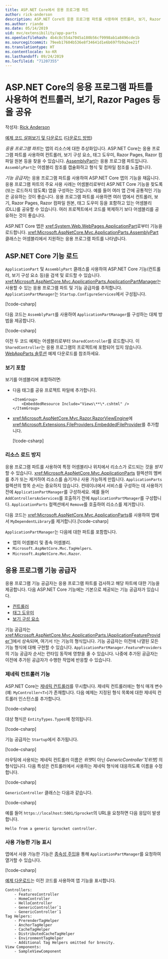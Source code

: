 ```yaml
---
title: ASP.NET Core에서 응용 프로그램 파트
author: rick-anderson
description: ASP.NET Core의 응용 프로그램 파트를 사용하여 컨트롤러, 보기, Razor Pages 등을 공유
ms.author: riande
ms.date: 05/14/2019
uid: mvc/extensibility/app-parts
ms.openlocfilehash: 4b4c8c554a7045a180b56cf9998ab1a8496cde1b
ms.sourcegitcommit: 79eeb17604b536e8f34641d1e6b697fb9a2ee21f
ms.translationtype: HT
ms.contentlocale: ko-KR
ms.lasthandoff: 09/24/2019
ms.locfileid: "71207355"
---
```

# <a name="share-controllers-views-razor-pages-and-more-with-application-parts-in-aspnet-core"></a>ASP.NET Core의 응용 프로그램 파트를 사용하여 컨트롤러, 보기, Razor Pages 등을 공유

작성자: [Rick Anderson](https://twitter.com/RickAndMSFT)

[예제 코드 살펴보기 및 다운로드](https://github.com/aspnet/AspNetCore.Docs/tree/master/aspnetcore/mvc/advanced/app-parts) ([다운로드 방법](xref:index#how-to-download-a-sample))

*응용 프로그램 파트*는 앱의 리소스에 대한 추상화입니다. ASP.NET Core는 응용 프로그램 파트를 사용하여 컨트롤러, 보기 구성 요소, 태그 도우미, Razor Pages, Razor 컴파일 원본 등을 찾을 수 있습니다. [AssemblyPart](/dotnet/api/microsoft.aspnetcore.mvc.applicationparts.assemblypart#Microsoft_AspNetCore_Mvc_ApplicationParts_AssemblyPart)는 응용 프로그램 파트입니다. `AssemblyPart`는 어셈블리 참조를 캡슐화하고 형식 및 컴파일 참조를 노출합니다.

*기능 공급자*는 응용 프로그램 파트를 사용하여 ASP.NET Core 앱의 기능을 채웁니다. 응용 프로그램 파트의 주요 사용 사례는 어셈블리로부터 ASP.NET Core 기능을 찾도록(또는 로드하지 않도록) 앱을 구성하는 것입니다. 예를 들어 여러 앱 간에 공통적인 기능은 공유하는 것이 좋습니다. 응용 프로그램 파트를 사용하면 여러 앱에서 컨트롤러, 보기, Razor Pages, Razor 컴파일 원본, 태그 도우미 등을 포함하고 있는 어셈블리(DLL)를 공유할 수 있습니다. 여러 프로젝트에서 코드를 복제하기 보다 어셈블리를 공유하는 것이 좋습니다.

ASP.NET Core 앱은 <xref:System.Web.WebPages.ApplicationPart>로부터 기능을 로드합니다. <xref:Microsoft.AspNetCore.Mvc.ApplicationParts.AssemblyPart> 클래스는 어셈블리에서 지원하는 응용 프로그램 파트를 나타냅니다.

## <a name="load-aspnet-core-features"></a>ASP.NET Core 기능 로드

`ApplicationPart` 및 `AssemblyPart` 클래스를 사용하여 ASP.NET Core 기능(컨트롤러, 보기 구성 요소 등)을 검색 및 로드할 수 있습니다. <xref:Microsoft.AspNetCore.Mvc.ApplicationParts.ApplicationPartManager>는 사용할 수 있는 응용 프로그램 파트 및 기능 공급자를 추적합니다. `ApplicationPartManager`는 `Startup.ConfigureServices`에서 구성됩니다.

[!code-csharp[](./app-parts/sample1/WebAppParts/Startup.cs?name=snippet)]

다음 코드는 `AssemblyPart`를 사용하여 `ApplicationPartManager`를 구성하는 대체 방법을 제공합니다.

[!code-csharp[](./app-parts/sample1/WebAppParts/Startup2.cs?name=snippet)]

이전 두 코드 예제는 어셈블리로부터 `SharedController`를 로드합니다. 이 `SharedController`는 응용 프로그램의 프로젝트에 포함되어 있지 않습니다. [WebAppParts 솔루션](https://github.com/aspnet/AspNetCore.Docs/tree/master/aspnetcore/mvc/advanced/app-parts/sample1/WebAppParts) 예제 다운로드를 참조하세요.

### <a name="include-views"></a>보기 포함

보기를 어셈블리에 포함하려면:

* 다음 태그를 공유 프로젝트 파일에 추가합니다.

  ```csproj
  <ItemGroup>
      <EmbeddedResource Include="Views\**\*.cshtml" />
  </ItemGroup>
  ```

* <xref:Microsoft.AspNetCore.Mvc.Razor.RazorViewEngine>에 <xref:Microsoft.Extensions.FileProviders.EmbeddedFileProvider>를 추가합니다.

  [!code-csharp[](./app-parts/sample1/WebAppParts/StartupViews.cs?name=snippet&highlight=3-7)]

### <a name="prevent-loading-resources"></a>리소스 로드 방지

응용 프로그램 파트를 사용하여 특정 어셈블리나 위치에서 리소스가 로드되는 것을 *방지*할 수 있습니다. <xref:Microsoft.AspNetCore.Mvc.ApplicationParts> 컬렉션의 멤버를 추가 또는 제거하여 리소스를 숨기거나 사용 가능하게 만듭니다. `ApplicationParts` 컬렉션의 항목 순서는 중요하지 않습니다. 컨테이너에서 서비스를 구성하는 데 사용하기 전에 `ApplicationPartManager`를 구성하세요. 예를 들어 `AddControllersAsServices`를 호출하기 전에 `ApplicationPartManager`를 구성합니다. `ApplicationParts` 컬렉션에서 `Remove`를 호출하여 리소스를 제거합니다.

다음 코드는 <xref:Microsoft.AspNetCore.Mvc.ApplicationParts>를 사용하여 앱에서 `MyDependentLibrary`를 제거합니다.[!code-csharp[](./app-parts/sample1/WebAppParts/StartupRm.cs?name=snippet)]

`ApplicationPartManager`는 다음에 대한 파트를 포함합니다.

* 앱의 어셈블리 및 종속 어셈블리.
* `Microsoft.AspNetCore.Mvc.TagHelpers`.
* `Microsoft.AspNetCore.Mvc.Razor`.

## <a name="application-feature-providers"></a>응용 프로그램 기능 공급자

응용 프로그램 기능 공급자는 응용 프로그램 파트를 검사하고 해당 파트에 대한 기능을 제공합니다. 다음 ASP.NET Core 기능에는 기본으로 제공되는 기능 공급자가 있습니다.

* [컨트롤러](/dotnet/api/microsoft.aspnetcore.mvc.controllers.controllerfeatureprovider)
* [태그 도우미](/dotnet/api/microsoft.aspnetcore.mvc.razor.taghelpers.taghelperfeatureprovider)
* [보기 구성 요소](/dotnet/api/microsoft.aspnetcore.mvc.viewcomponents.viewcomponentfeatureprovider)

기능 공급자는 <xref:Microsoft.AspNetCore.Mvc.ApplicationParts.IApplicationFeatureProvider`1>에서 상속되며, 여기서 `T`는 기능의 형식입니다. 기능 공급자는 이전에 나열된 모든 기능 형식에 대해 구현할 수 있습니다. `ApplicationPartManager.FeatureProviders`의 기능 공급자 순서는 런타임 동작에 영향을 줄 수 있습니다. 나중에 추가된 공급자는 이전에 추가된 공급자가 수행한 작업에 반응할 수 있습니다.

### <a name="generic-controller-feature"></a>제네릭 컨트롤러 기능

ASP.NET Core는 [제네릭 컨트롤러](/dotnet/csharp/programming-guide/generics/generic-classes)를 무시합니다. 제네릭 컨트롤러에는 형식 매개 변수(예: `MyController<T>`)가 존재합니다. 다음 예제는 지정된 형식 목록에 대한 제네릭 컨트롤러 인스턴스를 추가합니다.

[!code-csharp[](./app-parts/sample2/AppPartsSample/GenericControllerFeatureProvider.cs?name=snippet)]

대상 형식은 `EntityTypes.Types`에 정의됩니다.

[!code-csharp[](./app-parts/sample2/AppPartsSample/Models/EntityTypes.cs?name=snippet)]

기능 공급자는 `Startup`에서 추가됩니다.

[!code-csharp[](./app-parts/sample2/AppPartsSample/Startup.cs?name=snippet)]

라우팅에 사용되는 제네릭 컨트롤러 이름은 *위젯*이 아닌 *GenericController`1[위젯]* 의 형식입니다. 다음 특성은 컨트롤러에서 사용하는 제네릭 형식에 대응하도록 이름을 수정합니다.

[!code-csharp[](./app-parts/sample2/AppPartsSample/GenericControllerNameConvention.cs)]

`GenericController` 클래스는 다음과 같습니다.

[!code-csharp[](./app-parts/sample2/AppPartsSample/GenericController.cs)]

예를 들어 `https://localhost:5001/Sprocket`의 URL을 요청하면 다음 응답이 발생합니다.

```text
Hello from a generic Sprocket controller.
```

### <a name="display-available-features"></a>사용 가능한 기능 표시

앱에서 사용 가능한 기능은 [종속성 주입](../../fundamentals/dependency-injection.md)을 통해 `ApplicationPartManager`를 요청하여 열거할 수 있습니다.

[!code-csharp[](./app-parts/sample2/AppPartsSample/Controllers/FeaturesController.cs?highlight=16,25-27)]

[예제 다운로드](https://github.com/aspnet/AspNetCore.Docs/tree/master/aspnetcore/mvc/advanced/app-parts/sample2)는 이전 코드를 사용하여 앱 기능을 표시합니다.

```text
Controllers:
    - FeaturesController
    - HomeController
    - HelloController
    - GenericController`1
    - GenericController`1
Tag Helpers:
    - PrerenderTagHelper
    - AnchorTagHelper
    - CacheTagHelper
    - DistributedCacheTagHelper
    - EnvironmentTagHelper
    - Additional Tag Helpers omitted for brevity.
View Components:
    - SampleViewComponent
```

